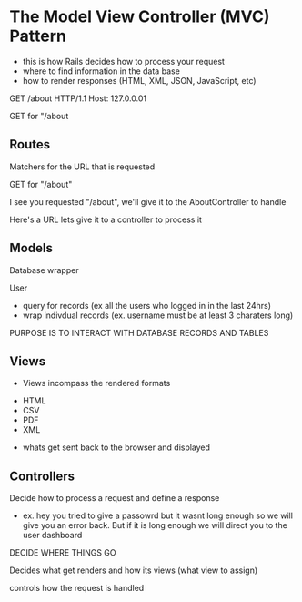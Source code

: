 # The Model View Controller (MVC) Pattern
 - this is how Rails decides how to process your request 
 - where to find information in the data base
 - how to render responses (HTML, XML, JSON, JavaScript, etc)

 GET /about HTTP/1.1
 Host: 127.0.0.01

 GET for "/about

## Routes
Matchers for the URL that is requested

GET for "/about"

I see you requested "/about", we'll give it to the AboutController to handle 

Here's a URL lets give it to a controller to process it


## Models
Database wrapper

User
* query for records (ex all the users who logged in in the last 24hrs)
* wrap indivdual records (ex. username must be at least 3 charaters long)

PURPOSE IS TO INTERACT WITH DATABASE RECORDS AND TABLES

## Views
 - Views incompass the rendered formats 
 * HTML
 * CSV
 * PDF
 * XML

 - whats get sent back to the browser and displayed

## Controllers
Decide how to process a request and define a response

-  ex. hey you tried to give a passowrd but it wasnt long enough so we will give you an error back. But if it is long enough we will direct you to the user dashboard

DECIDE WHERE THINGS GO

Decides what get renders and how its views (what view to assign)

controls how the request is handled